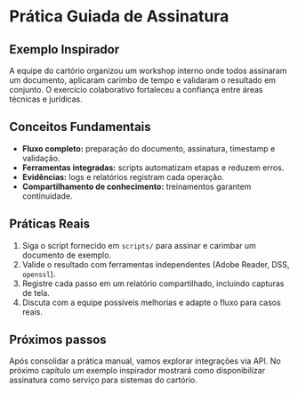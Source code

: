 # Prática Guiada de Assinatura

## Exemplo Inspirador

A equipe do cartório organizou um workshop interno onde todos assinaram um documento, aplicaram carimbo de tempo e validaram o resultado em conjunto. O exercício colaborativo fortaleceu a confiança entre áreas técnicas e jurídicas.

## Conceitos Fundamentais

- **Fluxo completo:** preparação do documento, assinatura, timestamp e validação.
- **Ferramentas integradas:** scripts automatizam etapas e reduzem erros.
- **Evidências:** logs e relatórios registram cada operação.
- **Compartilhamento de conhecimento:** treinamentos garantem continuidade.

## Práticas Reais

1. Siga o script fornecido em `scripts/` para assinar e carimbar um documento de exemplo.
2. Valide o resultado com ferramentas independentes (Adobe Reader, DSS, `openssl`).
3. Registre cada passo em um relatório compartilhado, incluindo capturas de tela.
4. Discuta com a equipe possíveis melhorias e adapte o fluxo para casos reais.

## Próximos passos

Após consolidar a prática manual, vamos explorar integrações via API. No próximo capítulo um exemplo inspirador mostrará como disponibilizar assinatura como serviço para sistemas do cartório.
